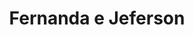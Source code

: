 ---
layout: redirect
tags: ["Atalhos"]
title: Fernanda e Jeferson
slug: fernandaejeferson
redirect_url: https://jornal.sapienstj.com.br/
--- 
